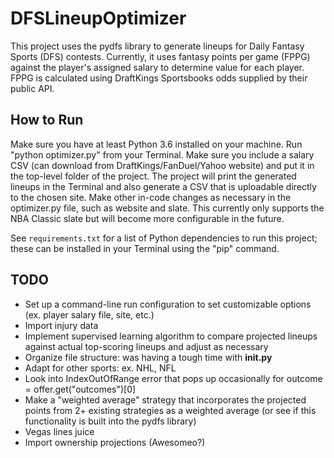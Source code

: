 # DFSLineupOptimizer

This project uses the pydfs library to generate lineups for Daily Fantasy Sports (DFS) contests. Currently, it uses fantasy points per game (FPPG) against the player's assigned salary to determine value for each player. FPPG is calculated using DraftKings Sportsbooks odds supplied by their public API. 

## How to Run

Make sure you have at least Python 3.6 installed on your machine. Run "python optimizer.py" from your Terminal. Make sure you include a salary CSV (can download from DraftKings/FanDuel/Yahoo website) and put it in the top-level folder of the project. The project will print the generated lineups in the Terminal and also generate a CSV that is uploadable directly to the chosen site.  Make other in-code changes as necessary in the optimizer.py file, such as website and slate. This currently only supports the NBA Classic slate but will become more configurable in the future. 

See `requirements.txt` for a list of Python dependencies to run this project; these can be installed in your Terminal using the "pip" command.

## TODO
 
* Set up a command-line run configuration to set customizable options (ex. player salary file, site, etc.)
* Import injury data
* Implement supervised learning algorithm to compare projected lineups against actual top-scoring lineups and adjust as necessary
* Organize file structure: was having a tough time with __init.py__
* Adapt for other sports: ex. NHL, NFL
* Look into IndexOutOfRange error that pops up occasionally for outcome = offer.get("outcomes")[0]
* Make a "weighted average" strategy that incorporates the projected points from 2+ existing strategies as a weighted average (or see if this functionality is built into the pydfs library)
* Vegas lines juice
* Import ownership projections (Awesomeo?)
